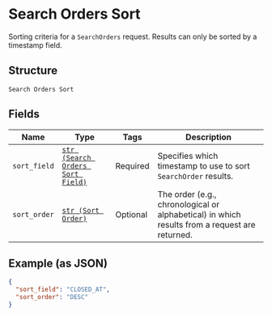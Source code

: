 
# Search Orders Sort

Sorting criteria for a `SearchOrders` request. Results can only be sorted
by a timestamp field.

## Structure

`Search Orders Sort`

## Fields

| Name | Type | Tags | Description |
|  --- | --- | --- | --- |
| `sort_field` | [`str (Search Orders Sort Field)`](/doc/models/search-orders-sort-field.md) | Required | Specifies which timestamp to use to sort `SearchOrder` results. |
| `sort_order` | [`str (Sort Order)`](/doc/models/sort-order.md) | Optional | The order (e.g., chronological or alphabetical) in which results from a request are returned. |

## Example (as JSON)

```json
{
  "sort_field": "CLOSED_AT",
  "sort_order": "DESC"
}
```

